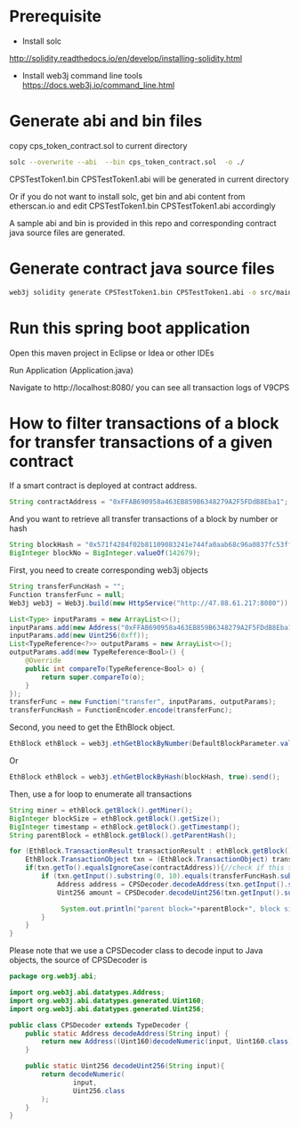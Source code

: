 # Prerequisite
* Install solc

http://solidity.readthedocs.io/en/develop/installing-solidity.html
* Install web3j command line tools 
https://docs.web3j.io/command_line.html

# Generate abi and bin files

copy cps_token_contract.sol to current directory

```bash
solc --overwrite --abi  --bin cps_token_contract.sol  -o ./
```

CPSTestToken1.bin CPSTestToken1.abi will be generated in current directory

Or if you do not want to install solc, get bin and abi content from etherscan.io and edit CPSTestToken1.bin CPSTestToken1.abi accordingly

A sample abi and bin is provided in this repo and corresponding contract java source files are generated.

# Generate contract java source files

```bash
web3j solidity generate CPSTestToken1.bin CPSTestToken1.abi -o src/main/java -p web3j.cps

```

# Run this spring boot application 

Open this maven project in Eclipse or Idea or other IDEs

Run Application (Application.java)

Navigate to http://localhost:8080/ you can see all transaction logs of V9CPS

# How to filter transactions of a block for transfer transactions of a given contract

If a smart contract is deployed at contract address.
```java
String contractAddress = "0xFFAB690958a463EB859B6348279A2F5FDdB8Eba1";
```
And you want to retrieve all transfer transactions of a block by number or hash
```java
String blockHash = "0x571f4284f02b81109083241e744fa0aab68c96a0837fc53ff6b8ec8641899ce9";
BigInteger blockNo = BigInteger.valueOf(142679);
```

First, you need to create corresponding web3j objects
```java
String transferFuncHash = "";
Function transferFunc = null;
Web3j web3j = Web3j.build(new HttpService("http://47.88.61.217:8080"));

List<Type> inputParams = new ArrayList<>();
inputParams.add(new Address("0xFFAB690958a463EB859B6348279A2F5FDdB8Eba1"));
inputParams.add(new Uint256(0xff));
List<TypeReference<?>> outputParams = new ArrayList<>();
outputParams.add(new TypeReference<Bool>() {
    @Override
    public int compareTo(TypeReference<Bool> o) {
        return super.compareTo(o);
    }
});
transferFunc = new Function("transfer", inputParams, outputParams);
transferFuncHash = FunctionEncoder.encode(transferFunc);

```

Second, you need to get the EthBlock object.
```java
EthBlock ethBlock = web3j.ethGetBlockByNumber(DefaultBlockParameter.valueOf(blockNo), true).send();

```
Or
```java
EthBlock ethBlock = web3j.ethGetBlockByHash(blockHash, true).send();
```

Then, use a for loop to enumerate all transactions
```java
String miner = ethBlock.getBlock().getMiner();
BigInteger blockSize = ethBlock.getBlock().getSize();
BigInteger timestamp = ethBlock.getBlock().getTimestamp();
String parentBlock = ethBlock.getBlock().getParentHash();

for (EthBlock.TransactionResult transactionResult : ethBlock.getBlock().getTransactions()){
    EthBlock.TransactionObject txn = (EthBlock.TransactionObject) transactionResult.get();
    if(txn.getTo().equalsIgnoreCase(contractAddress)){//check if this txn is a txn of contract at contractAddress
        if (txn.getInput().substring(0, 10).equals(transferFuncHash.substring(0,10))){//check if this is a transfer transaction
            Address address = CPSDecoder.decodeAddress(txn.getInput().substring(10));
            Uint256 amount = CPSDecoder.decodeUint256(txn.getInput().substring(75));

             System.out.println("parent block="+parentBlock+", block size="+blockSize+", timestamp="+timestamp+", miner="+miner+", block hash="+txn.getBlockHash()+", block number="+ txn.getBlockNumber() + ", gasPrice="+txn.getGasPrice()+", gas="+txn.getGas()+" txn: "+ txn.getFrom()+" transfer to "+address.toString() + " amount="+amount.getValue().toString())+"\n";
        }
    }
}
```

Please note that we use a CPSDecoder class to decode input to Java objects, the source of CPSDecoder is 
```java
package org.web3j.abi;

import org.web3j.abi.datatypes.Address;
import org.web3j.abi.datatypes.generated.Uint160;
import org.web3j.abi.datatypes.generated.Uint256;

public class CPSDecoder extends TypeDecoder {
    public static Address decodeAddress(String input) {
        return new Address((Uint160)decodeNumeric(input, Uint160.class));
    }

    public static Uint256 decodeUint256(String input){
        return decodeNumeric(
                input,
                Uint256.class
        );
    }
}

```